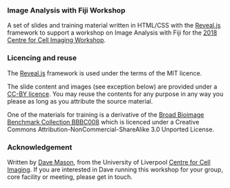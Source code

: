 ### Image Analysis with Fiji Workshop ###
A set of slides and training material written in HTML/CSS with the [Reveal.js](https://github.com/hakimel/reveal.js) framework to support a workshop on Image Analysis with Fiji for the [2018 Centre for Cell Imaging Workshop](http://cci.liv.ac.uk/2018_workshop.html).

### Licencing and reuse ###
The [Reveal.js](https://github.com/hakimel/reveal.js) framework is used under the terms of the MIT licence.

The slide content and images (see exception below) are provided under a [CC-BY licence](https://creativecommons.org/share-your-work/public-domain/cc0/). You may reuse the contents for any purpose in any way you please as long as you attribute the source material.

One of the materials for training is a derivative of the [Broad Bioimage Benchmark Collection BBBC008](https://data.broadinstitute.org/bbbc/BBBC008/) which is licenced under a Creative Commons Attribution-NonCommercial-ShareAlike 3.0 Unported License.

### Acknowledgement ###
Written by [Dave Mason](http://pcwww.liv.ac.uk/~dnmason), from the University of Liverpool [Centre for Cell Imaging](http://cci.liv.ac.uk). If you are interested in Dave running this workshop for your group, core facility or meeting, please get in touch.